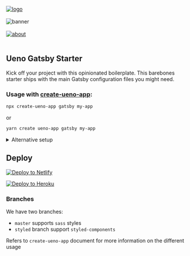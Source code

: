 [![logo](https://user-images.githubusercontent.com/937328/51597521-57c62380-1ef3-11e9-99ed-7f9ac3f2804e.png)](https://ueno.co/?utm_source=github&utm_campaign=ueno-gatsby-starter)
<br /><br />
![banner](https://user-images.githubusercontent.com/937328/53875866-6da02b80-3ffd-11e9-8f45-15e80e876c81.png)
<br /><br />
[![about](https://user-images.githubusercontent.com/937328/51540139-999c8e80-1e4d-11e9-866d-284657a34744.png)](https://ueno.co/contact/?utm_source=github&utm_campaign=ueno-gatsby-starter)
<br /><br />

## Ueno Gatsby Starter

Kick off your project with this opinionated boilerplate. This barebones starter ships with the main Gatsby configuration files you might need.

### Usage with [create-ueno-app](https://github.com/ueno-llc/create-ueno-app):

```bash
npx create-ueno-app gatsby my-app
```

or

```bash
yarn create ueno-app gatsby my-app
```

<details>
  <summary>Alternative setup</summary>

You also have the possibility to use `gatsby-cli` to setup your project.

```bash
npx gatsby new my-app "https://github.com/ueno-llc/ueno-gatsby-starter#master"
```

</details>

## Deploy

[![Deploy to Netlify](https://www.netlify.com/img/deploy/button.svg)](https://app.netlify.com/start/deploy?repository=https://github.com/gatsbyjs/gatsby-starter-default)

[![Deploy to Heroku](https://www.herokucdn.com/deploy/button.svg)](https://heroku.com/deploy)

### Branches

We have two branches:

- `master` supports `sass` styles
- `styled` branch support `styled-components`

Refers to `create-ueno-app` document for more information on the different usage
